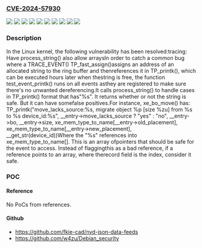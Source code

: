 ### [CVE-2024-57930](https://cve.mitre.org/cgi-bin/cvename.cgi?name=CVE-2024-57930)
![](https://img.shields.io/static/v1?label=Product&message=Linux&color=blue)
![](https://img.shields.io/static/v1?label=Version&message=2f6ad0b613cd45cca48e6eb04f65351db018afb0%20&color=brightgreen)
![](https://img.shields.io/static/v1?label=Version&message=6.1.122%20&color=brightgreen)
![](https://img.shields.io/static/v1?label=Version&message=6.12.7%20&color=brightgreen)
![](https://img.shields.io/static/v1?label=Version&message=6.6.68%20&color=brightgreen)
![](https://img.shields.io/static/v1?label=Version&message=65a25d9f7ac02e0cf361356e834d1c71d36acca9%20&color=brightgreen)
![](https://img.shields.io/static/v1?label=Version&message=683eccacc02d2eb25d1c34b8fb0363fcc7e08f64%20&color=brightgreen)
![](https://img.shields.io/static/v1?label=Version&message=85d7635d54d75a2589f28583dc17feedc3aa4ad6%20&color=brightgreen)
![](https://img.shields.io/static/v1?label=Version&message=f3ff759ec636b4094b8eb2c3801e4e6c97a6b712%20&color=brightgreen)
![](https://img.shields.io/static/v1?label=Vulnerability&message=n%2Fa&color=blue)

### Description

In the Linux kernel, the following vulnerability has been resolved:tracing: Have process_string() also allow arraysIn order to catch a common bug where a TRACE_EVENT() TP_fast_assign()assigns an address of an allocated string to the ring buffer and thenreferences it in TP_printk(), which can be executed hours later when thestring is free, the function test_event_printk() runs on all events asthey are registered to make sure there's no unwanted dereferencing.It calls process_string() to handle cases in TP_printk() format that has"%s". It returns whether or not the string is safe. But it can have somefalse positives.For instance, xe_bo_move() has: TP_printk("move_lacks_source:%s, migrate object %p [size %zu] from %s to %s device_id:%s",            __entry->move_lacks_source ? "yes" : "no", __entry->bo, __entry->size,            xe_mem_type_to_name[__entry->old_placement],            xe_mem_type_to_name[__entry->new_placement], __get_str(device_id))Where the "%s" references into xe_mem_type_to_name[]. This is an array ofpointers that should be safe for the event to access. Instead of flaggingthis as a bad reference, if a reference points to an array, where therecord field is the index, consider it safe.

### POC

#### Reference
No PoCs from references.

#### Github
- https://github.com/fkie-cad/nvd-json-data-feeds
- https://github.com/w4zu/Debian_security

